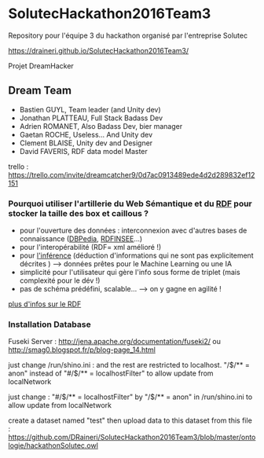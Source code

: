 # SolutecHackathon2016Team3
Repository pour l'équipe 3 du hackathon organisé par l'entreprise Solutec

https://draineri.github.io/SolutecHackathon2016Team3/

Projet DreamHacker

## Dream Team

* Bastien GUYL, Team leader (and Unity dev)
* Jonathan PLATTEAU, Full Stack Badass Dev
* Adrien ROMANET, Also Badass Dev, bier manager
* Gaetan ROCHE, Useless... And Unity dev
* Clement BLAISE, Unity dev and Designer
* David FAVERIS, RDF data model Master

trello : https://trello.com/invite/dreamcatcher9/0d7ac0913489ede4d2d289832ef12151

### Pourquoi utiliser l'artillerie du Web Sémantique et du [RDF](https://fr.wikipedia.org/wiki/Resource_Description_Framework) pour stocker la taille des box et caillous ?

- pour l'ouverture des données :  interconnexion avec d'autres bases de connaissance ([DBPedia](http://fr.dbpedia.org/page/Lyon), [RDFINSEE](http://rdf.insee.fr/)...)
- pour l'interopérabilité (RDF= xml amélioré !)
- pour [l'inférence](http://www-igm.univ-mlv.fr/~dr/XPOSE2009/Le%20Web%203.0/concepts.html#inference) (déduction d'informations qui ne sont pas explicitement décrites ) --> données prêtes pour le Machine Learning ou une IA
- simplicité pour l'utilisateur qui gère l'info sous forme de triplet (mais complexité pour le dév !)
- pas de schéma prédéfini, scalable... --> on y gagne en agilité !


[plus d'infos sur le RDF](http://www.yoyodesign.org/doc/w3c/rdf-mt/)


### Installation Database
Fuseki Server : http://jena.apache.org/documentation/fuseki2/ ou http://smag0.blogspot.fr/p/blog-page_14.html

just change /run/shino.ini : 
and the rest are restricted to localhost.
"/$/** = anon" instead of  "#/$/** = localhostFilter" to allow update from localNetwork

just change  : 
"#/$/** = localhostFilter" by "/$/** = anon" in /run/shino.ini to allow update from localNetwork

create a dataset named "test"
then upload data to this dataset  from this file : https://github.com/DRaineri/SolutecHackathon2016Team3/blob/master/ontologie/hackathonSolutec.owl



